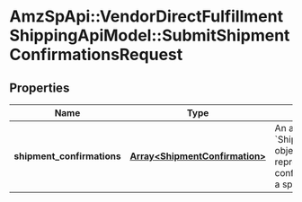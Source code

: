 # AmzSpApi::VendorDirectFulfillmentShippingApiModel::SubmitShipmentConfirmationsRequest

## Properties
Name | Type | Description | Notes
------------ | ------------- | ------------- | -------------
**shipment_confirmations** | [**Array&lt;ShipmentConfirmation&gt;**](ShipmentConfirmation.md) | An array of &#x60;ShipmentConfirmation&#x60; objects, each represents confirmation details for a specific shipment. | [optional] 

